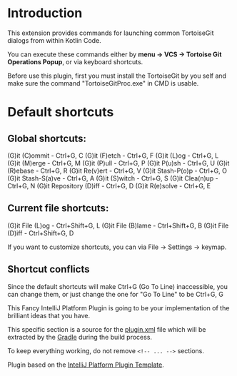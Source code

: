 # Introduction
This extension provides commands for launching common TortoiseGit dialogs from within Kotlin Code.

You can execute these commands either by **menu -> VCS -> Tortoise Git Operations Popup**, or via keyboard shortcuts.

Before use this plugin, first you must install the TortoiseGit by you self and make sure the command "TortoiseGitProc.exe" in CMD is usable.

# Default shortcuts

## Global shortcuts:

(G)it (C)ommit - Ctrl+G, C
(G)it (F)etch - Ctrl+G, F
(G)it (L)og - Ctrl+G, L
(G)it (M)erge - Ctrl+G, M
(G)it (P)ull - Ctrl+G, P
(G)it P(u)sh - Ctrl+G, U
(G)it (R)ebase - Ctrl+G, R
(G)it Re(v)ert - Ctrl+G, V
(G)it Stash-P(o)p - Ctrl+G, O
(G)it Stash-S(a)ve - Ctrl+G, A
(G)it (S)witch - Ctrl+G, S
(G)it Clea(n)up - Ctrl+G, N
(G)it Repository (D)iff - Ctrl+G, D
(G)it R(e)solve - Ctrl+G, E

## Current file shortcuts:
(G)it File (L)og - Ctrl+Shift+G, L
(G)it File (B)lame - Ctrl+Shift+G, B
(G)it File (D)iff - Ctrl+Shift+G, D

If you want to customize shortcuts, you can via File -> Settings -> keymap.

## Shortcut conflicts
Since the default shortcuts will make Ctrl+G (Go To Line) inaccessible, you can change them, or just change the one for "Go To Line" to be Ctrl+G, G

<!-- Plugin description -->
This Fancy IntelliJ Platform Plugin is going to be your implementation of the brilliant ideas that you have.

This specific section is a source for the [plugin.xml](/src/main/resources/META-INF/plugin.xml) file which will be
extracted by the [Gradle](/build.gradle.kts) during the build process.

To keep everything working, do not remove `<!-- ... -->` sections. 
<!-- Plugin description end -->

Plugin based on the [IntelliJ Platform Plugin Template][template].

[template]: https://github.com/JetBrains/intellij-platform-plugin-template